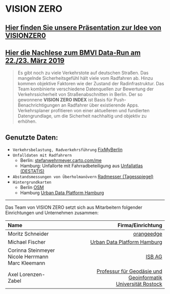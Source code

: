 # VISION ZERO

## [Hier finden Sie unsere Präsentation zur Idee von VISIONZER0 ](https://axza.github.io/nrvk19/)

## [Hier die Nachlese zum BMVI Data-Run am 22./23. März 2019](https://www.bmvi.de/SharedDocs/DE/Artikel/DG/mfund-vierter-bmvi-data-run.html)

> Es gibt noch zu viele Verkehrstote auf deutschen Straßen. Das mangelnde Sicherheitsgefühl hält viele vom Radfahren ab. Hinzu kommen objektive Faktoren wie der Zustand der Radinfrastruktur. Das Team kombinierte verschiedene Datenquellen zur Bewertung der Verkehrssicherheit von Straßenabschnitten in Berlin. Der so gewonnene **VISION ZERO INDEX** ist Basis für Push-Benachrichtigungen an Radfahrer über existierende Apps. Verkehrsplaner profitieren von einer aktuelleren und fundierten Datengrundlage, um die Sicherheit nachhaltig und objektiv zu erhöhen.

## Genutzte Daten:
- `Verkehrsbelastung, Radverkehrsführung` [FixMyBerlin](https://fixmyberlin.de/)
- `Unfalldaten mit Radfahrern` 
  - Berlin: [stefanwehrmeyer.carto.com/me](https://stefanwehrmeyer.carto.com/me)
  - Hamburg: Unfallorte mit Fahrradbeteiligung aus [Unfallatlas (DESTATIS)](https://unfallatlas.statistikportal.de/)
- `Abstandsmessungen von Überholmanövern` [Radmesser (Tagesspiegel)](https://interaktiv.tagesspiegel.de/radmesser/)
- `Hintergrundkarten` 
  - Berlin [OSM](https://www.openstreetmap.org)
  - Hamburg [Urban Data Platform Hamburg](http://www.urbandataplatform.hamburg/)

___

Das Team von VISION ZERO setzt sich aus Mitarbeitern folgender Einrichtungen und Unternehmen zusammen:

| Name | Firma/Einrichtung  |
|:-|-:|
| Moritz Schneider | [orangeedge](https://www.orangeedge.de/) |
| Michael Fischer| [Urban Data Platform Hamburg](http://www.urbandataplatform.hamburg/) |
|Corinna Steinmeyer<br> Nicole Herrmann <br> Marc Kleemann | [ISB AG](https://www.isb-ag.de/) |
| Axel Lorenzen-Zabel | [Professur für Geodäsie und Geoinformatik](https://www.auf.uni-rostock.de/professuren/a-g/geodaesie-und-geoinformatik/) <br> [Universität Rostock](https://www.uni-rostock.de)|